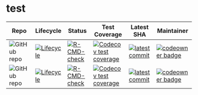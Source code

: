 # test


| Repo | Lifecycle | Status | Test Coverage | Latest SHA | Maintainer |
| --- | --- | --- | --- | --- | --- |
| ![GitHub repo](https://img.shields.io/badge/GitHub-rmi--pacta%2Fpacta.portfolio.utils-2fbb4f) | [![Lifecycle](https://img.shields.io/badge/lifecycle-stable-2fbb4f.svg)](https://lifecycle.r-lib.org/articles/stages.html) | [![R-CMD-check](https://github.com/RMI-PACTA/pacta.portfolio.utils/actions/workflows/R-CMD-check.yaml/badge.svg)](https://github.com/RMI-PACTA/pacta.portfolio.utils/actions/workflows/R-CMD-check.yaml) | [![Codecov test coverage](https://codecov.io/gh/RMI-PACTA/pacta.portfolio.utils/branch/main/graph/badge.svg)](https://app.codecov.io/gh/RMI-PACTA/pacta.portfolio.utils?branch=main) | [![latest commit](https://img.shields.io/badge/dynamic/json?color=2fbb4f&label=latest%20commit&query=object.sha&url=https%3A%2F%2Fapi.github.com%2Frepos%2Frmi-pacta%2Fpacta.portfolio.utils%2Fgit%2Frefs%2Fheads%2Fmain)](https://github.com/RMI-PACTA/pacta.portfolio.utils/commits/main) | [![codeowner badge](https://img.shields.io/badge/dynamic/json?color=2fbb4f&label=codeowner&query=codeownerInfo.ownersForFile&url=https%3A%2F%2Fgithub.com%2Frmi-pacta%2Fpacta.portfolio.utils%2Fdeferred-metadata%2Fmain%2F.github%2FCODEOWNERS)](https://github.com/RMI-PACTA/pacta.portfolio.utils/blob/main/.github/CODEOWNERS) |
| ![GitHub repo](https://img.shields.io/badge/GitHub-rmi--pacta%2Fpacta.portfolio.allocate-2fbb4f) | [![Lifecycle](https://img.shields.io/badge/lifecycle-stable-2fbb4f.svg)](https://lifecycle.r-lib.org/articles/stages.html) | [![R-CMD-check](https://github.com/RMI-PACTA/pacta.portfolio.allocate/actions/workflows/R-CMD-check.yaml/badge.svg)](https://github.com/RMI-PACTA/pacta.portfolio.allocate/actions/workflows/R-CMD-check.yaml) | [![Codecov test coverage](https://codecov.io/gh/RMI-PACTA/pacta.portfolio.allocate/branch/main/graph/badge.svg)](https://app.codecov.io/gh/RMI-PACTA/pacta.portfolio.allocate?branch=main) | [![latest commit](https://img.shields.io/badge/dynamic/json?color=2fbb4f&label=latest%20commit&query=object.sha&url=https%3A%2F%2Fapi.github.com%2Frepos%2Frmi-pacta%2Fpacta.portfolio.allocate%2Fgit%2Frefs%2Fheads%2Fmain)](https://github.com/RMI-PACTA/pacta.portfolio.allocate/commits/main) | [![codeowner badge](https://img.shields.io/badge/dynamic/json?color=2fbb4f&label=codeowner&query=codeownerInfo.ownersForFile&url=https%3A%2F%2Fgithub.com%2Frmi-pacta%2Fpacta.portfolio.allocate%2Fdeferred-metadata%2Fmain%2F.github%2FCODEOWNERS)](https://github.com/RMI-PACTA/pacta.portfolio.allocate/blob/main/.github/CODEOWNERS) |

